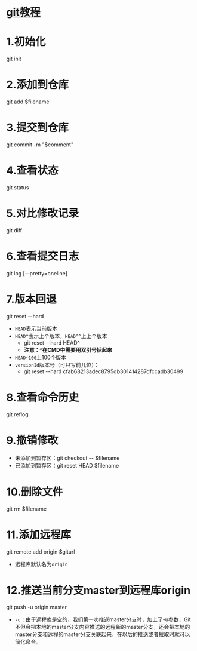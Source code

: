 # [git教程](https://www.liaoxuefeng.com/wiki/0013739516305929606dd18361248578c67b8067c8c017b000)
# 1.初始化
git init
# 2.添加到仓库
git add $filename
# 3.提交到仓库
git commit -m "$comment"
# 4.查看状态
git status
# 5.对比修改记录
git diff
# 6.查看提交日志
git log [--pretty=oneline]
# 7.版本回退
git reset --hard
- `HEAD`表示当前版本
- `HEAD^`表示上个版本，`HEAD^^`上上个版本
    - git reset --hard HEAD^
    -  **注意：^在CMD中需要用双引号括起来**
- `HEAD~100`上100个版本
- `versionId`版本号（可只写前几位）：
    -  git reset --hard cfab68213adec8795db301414287dfccadb30499
# 8.查看命令历史
git reflog
# 9.撤销修改
-  未添加到暂存区：git checkout -- $filename
-  已添加到暂存区：git reset HEAD $filename
# 10.删除文件
git rm $filename
# 11.添加远程库
git remote add origin $giturl
- 远程库默认名为`origin`
# 12.推送当前分支master到远程库origin
git push -u origin master
- `-u`：由于远程库是空的，我们第一次推送master分支时，加上了-u参数，Git不但会把本地的master分支内容推送的远程新的master分支，还会把本地的master分支和远程的master分支关联起来，在以后的推送或者拉取时就可以简化命令。